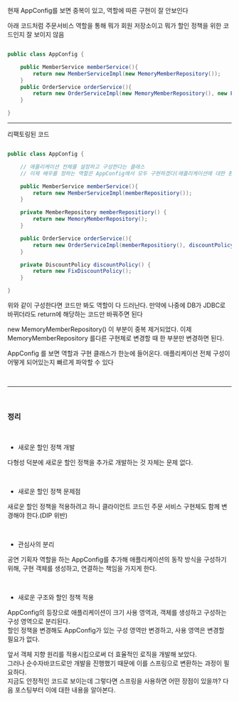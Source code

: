 현재 AppConfig를 보면 중복이 있고, 역할에 따른 구현이 잘 안보인다

아래 코드처럼 주문서비스 역할을 통해 뭐가 회원 저장소이고 뭐가 할인 정책을 위한 코드인지 잘 보이지 않음

```java

public class AppConfig {

    public MemberService memberService(){
        return new MemberServiceImpl(new MemoryMemberRepository());
    }
    public OrderService orderService(){
        return new OrderServiceImpl(new MemoryMemberRepository(), new FixDiscountPolicy());
    }

}

```

---

리팩토링된 코드

```java

public class AppConfig {

    // 애플리케이션 전체를 설정하고 구성한다는 클래스
    // 이제 배우를 정하는 역할은 AppConfig에서 모두 구현하겠다(애플리케이션에 대한 환경구성)

    public MemberService memberService(){
        return new MemberServiceImpl(memberRepositiory());
    }

    private MemberRepository memberRepositiory() {
        return new MemoryMemberRepository();
    }

    public OrderService orderService(){
        return new OrderServiceImpl(memberRepositiory(), discountPolicy());
    }

    private DiscountPolicy discountPolicy() {
        return new FixDiscountPolicy();
    }

}

```

위와 같이 구성한다면 코드만 봐도 역할이 다 드러난다. 만약에 나중에 DB가 JDBC로 바뀌더라도 return에 해당하는 코드만 바꿔주면 된다

new MemoryMemberRepository() 이 부분이 중복 제거되었다.
이제 MemoryMemberRepository 를다른 구현체로 변경할 때 한 부분만 변경하면 된다.

AppConfig 를 보면 역할과 구현 클래스가 한눈에 들어온다. 애플리케이션 전체 구성이 어떻게 되어있는지
빠르게 파악할 수 있다


<br/>

---

<br/>

### 정리

<br/>

* 새로운 할인 정책 개발

다형성 덕분에 새로운 할인 정책을 추가로 개발하는 것 자체는 문제 없다.

 <br/>

 * 새로운 할인 정책 문제점

새로운 할인 정책을 적용하려고 하니 클라이언트 코드인 주문 서비스 구현체도 함께 변경해야 한다.(DIP 위반)

 <br/>

* 관심사의 분리

공연 기획자 역할을 하는 AppConfig를 추가해 애플리케이션의 동작 방식을 구성하기 위해, 구현 객체를 생성하고, 연결하는 책임을 가지게 한다.

 <br/>

* 새로운 구조와 할인 정책 적용

AppConfig의 등장으로 애플리케이션이 크기 사용 영역과, 객체를 생성하고 구성하는 구성 영역으로 분리된다. <br/>
할인 정책을 변경해도 AppConfig가 있는 구성 영역만 변경하고, 사용 영역은 변경할 필요가 없다.

 

앞서 객체 지향 원리를 적용시킴으로써 더 효율적인 로직을 개발해 보았다. <br/>
그러나 순수자바코드로만 개발을 진행했기 때문에 이를 스프링으로 변환하는 과정이 필요하다. <br/>
지금도 안정적인 코드로 보이는데 그렇다면 스프링을 사용하면 어떤 장점이 있을까? 다음 포스팅부터 이에 대한 내용을 알아본다.

